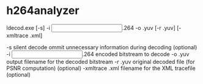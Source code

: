 # h264analyzer


ldecod.exe [-s] -i <input>.264 -o <output>.yuv [-r <orig>.yuv] [-xmltrace <tracefile>.xml]

-s silent decode    ommit unnecessary information during decoding (optional)
-i <input>.264  encoded bitstream to decode
-o <output>.yuv output filename for the decoded bitstream
-r <orig>.yuv   original decoded file (for PSNR computation) (optional)
-xmltrace <tracefile>.xml   filename for the XML tracefile (optional)
  
